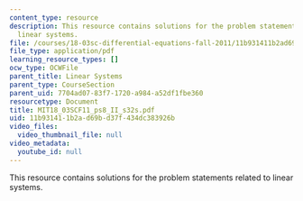 ```yaml
---
content_type: resource
description: This resource contains solutions for the problem statements related to
  linear systems.
file: /courses/18-03sc-differential-equations-fall-2011/11b931411b2ad69bd37f434dc383926b_MIT18_03SCF11_ps8_II_s32s.pdf
file_type: application/pdf
learning_resource_types: []
ocw_type: OCWFile
parent_title: Linear Systems
parent_type: CourseSection
parent_uid: 7704ad07-83f7-1720-a984-a52df1fbe360
resourcetype: Document
title: MIT18_03SCF11_ps8_II_s32s.pdf
uid: 11b93141-1b2a-d69b-d37f-434dc383926b
video_files:
  video_thumbnail_file: null
video_metadata:
  youtube_id: null
---
```

This resource contains solutions for the problem statements related to linear systems.

